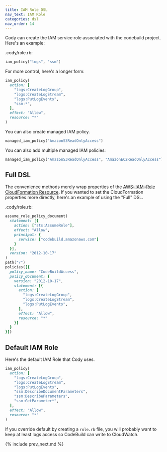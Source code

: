 ```yaml
---
title: IAM Role DSL
nav_text: IAM Role
categories: dsl
nav_order: 14
---
```


Cody can create the IAM service role associated with the codebuild project. Here's an example:

.cody/role.rb:

```ruby
iam_policy("logs", "ssm")
```

For more control, here's a longer form:

```ruby
iam_policy(
  action: [
    "logs:CreateLogGroup",
    "logs:CreateLogStream",
    "logs:PutLogEvents",
    "ssm:*",
  ],
  effect: "Allow",
  resource: "*"
)
```

You can also create managed IAM policy.

```ruby
managed_iam_policy("AmazonS3ReadOnlyAccess")
```

You can also add multiple managed IAM policies:

```ruby
managed_iam_policy("AmazonS3ReadOnlyAccess", "AmazonEC2ReadOnlyAccess")
```

## Full DSL

The convenience methods merely wrap properties of the [AWS::IAM::Role
 CloudFormation Resource](https://docs.aws.amazon.com/AWSCloudFormation/latest/UserGuide/aws-resource-iam-role.html).  If you wanted to set the CloudFormation properties more directly, here's an example of using the "Full" DSL.

.cody/role.rb:

```ruby
assume_role_policy_document(
  statement: [{
    action: ["sts:AssumeRole"],
    effect: "Allow",
    principal: {
      service: ["codebuild.amazonaws.com"]
    }
  }],
  version: "2012-10-17"
)
path("/")
policies([{
  policy_name: "CodeBuildAccess",
  policy_document: {
    version: "2012-10-17",
    statement: [{
      action: [
        "logs:CreateLogGroup",
        "logs:CreateLogStream",
        "logs:PutLogEvents",
      ],
      effect: "Allow",
      resource: "*"
    }]
  }
}])
```

## Default IAM Role

Here's the default IAM Role that Cody uses.

```ruby
iam_policy(
  action: [
    "logs:CreateLogGroup",
    "logs:CreateLogStream",
    "logs:PutLogEvents",
    "ssm:DescribeDocumentParameters",
    "ssm:DescribeParameters",
    "ssm:GetParameter*",
  ],
  effect: "Allow",
  resource: "*"
)
```

If you override default by creating a `role.rb` file, you will probably want to keep at least logs access so CodeBuild can write to CloudWatch.

{% include prev_next.md %}
